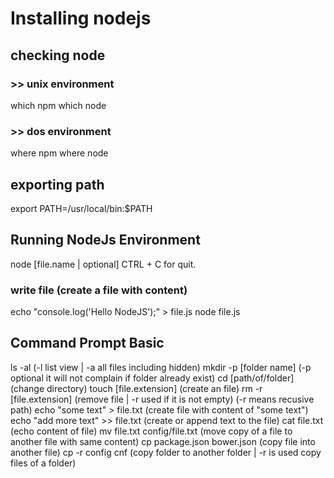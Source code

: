 # Installing nodejs

## checking node
### >> unix environment
which npm
which node 

### >> dos environment
where npm
where node 

## exporting path
export PATH=/usr/local/bin:$PATH

## Running NodeJs Environment
node [file.name | optional]
CTRL + C for quit.

### write file (create a file with content)
echo "console.log('Hello NodeJS');" > file.js 
node file.js

## Command Prompt Basic
ls -al (-l list view | -a all files including hidden)
mkdir -p [folder name] (-p optional it will not complain if folder already exist)
cd [path/of/folder] (change directory)
touch [file.extension] (create an file)
rm -r [file.extension] (remove file | -r used if it is not empty) (-r means recusive path)
echo "some text" > file.txt (create file with content of "some text")
echo "add more text" >> file.txt (create or append text to the file)
cat file.txt (echo content of file)
mv file.txt config/file.txt (move copy of a file to another file with same content) 
cp package.json bower.json (copy file into another file)
cp -r config cnf (copy folder to another folder | -r is used copy files of a folder)



